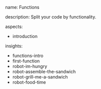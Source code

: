 name: Functions

description: Split your code by functionality.

aspects:
  - introduction

insights:
  - functions-intro
  - first-function
  - robot-im-hungry
  - robot-assemble-the-sandwich
  - robot-grill-me-a-sandwich
  - robot-food-time